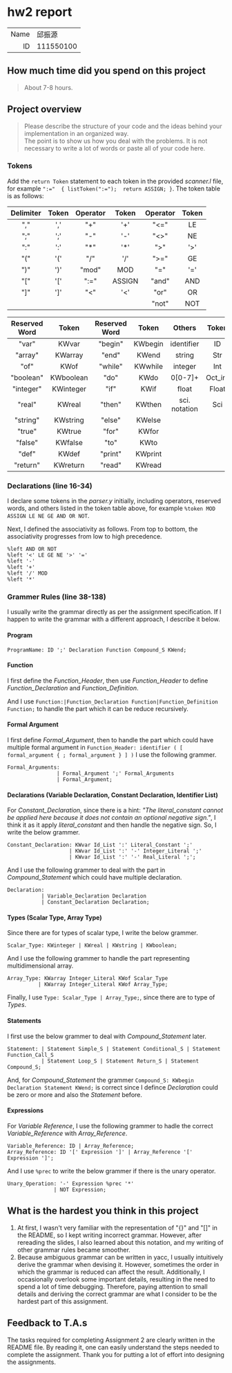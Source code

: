 # hw2 report

|||
|-:|:-|
|Name|邱振源|
|ID|111550100|

## How much time did you spend on this project

> About 7-8 hours.

## Project overview

> Please describe the structure of your code and the ideas behind your implementation in an organized way. \
> The point is to show us how you deal with the problems. It is not necessary to write a lot of words or paste all of your code here.

### Tokens

Add the ```return Token``` statement to each token in the provided *scanner.l* file, for example ```":="  { listToken(":=");  return ASSIGN; }```. The token table is as follows:

|  Delimiter  |     Token       |   Operator   |    Token  |   Operator   |    Token  |
|:-----------:|:---------------:|:------------:|:---------:|:------------:|:---------:|
|   ","       |       ','       |     "+"      |     '+'   |      "<="    |     LE    |
|   ";"       |       ';'       |     "-"      |     '-'   |      "<>"    |     NE    |
|   ":"       |      ':'        |     "*"      |     '*'   |      ">"     |     '>'   |
|  "("        |       '('       |       "/"    |     '/'   |      ">="    |     GE    |
|  ")"        |       ')'       |     "mod"    |     MOD   |      "="     |     '='   |
|  "["        |       '['       |      ":="    |   ASSIGN  |      "and"   |     AND   |
|  "]"        |       ']'       |      "<"     |     '<'   |      "or"    |     OR    |
|             |                 |              |           |      "not"   |     NOT   |

| Reserved Word |     Token       | Reserved Word |     Token       |Others                       | Token   |
|:-------------:|:---------------:|:-------------:|:---------------:|:----------------------------:|:-------:|
| "var"         | KWvar           | "begin"       | KWbegin         |identifier                   | ID      |
| "array"       | KWarray         | "end"         | KWend           |string                       | Str     |
| "of"          | KWof            | "while"       | KWwhile         |integer                      | Int     |
| "boolean"     | KWboolean       | "do"          | KWdo            |0[0-7]+                      | Oct_int |
| "integer"     | KWinteger       | "if"          | KWif            |float                        | Float   |
| "real"        | KWreal          | "then"        | KWthen          |sci. notation          | Sci     |
| "string"      | KWstring        | "else"        | KWelse          |
| "true"        | KWtrue          | "for"         | KWfor           |
| "false"       | KWfalse         | "to"          | KWto            |
| "def"         | KWdef           | "print"       | KWprint         |
| "return"      | KWreturn        | "read"        | KWread          |

### Declarations (line 16-34)

I declare some tokens in the *parser.y* initially, including operators, reserved words, and others listed in the token table above, for example ```%token MOD ASSIGN LE NE GE AND OR NOT```.

Next, I defined the associativity as follows. From top to bottom, the associativity progresses from low to high precedence.
```
%left AND OR NOT
%left '<' LE GE NE '>' '='
%left '-'
%left '+'
%left '/' MOD
%left '*'
```

### Grammer Rules (line 38-138)

I usually write the grammar directly as per the assignment specification. If I happen to write the grammar with a different approach, I describe it below.

#### Program

```ProgramName: ID ';' Declaration Function Compound_S KWend;```

#### Function

I first define the *Function_Header*, then use *Function_Header* to define *Function_Declaration* and *Function_Definition*. 

And I use ```Function:|Function_Declaration Function|Function_Definition Function;``` to handle the part which it can be reduce recursively.

#### Formal Argument

I first define *Formal_Argument*, then to handle the part which could have multiple formal argument in ```Function_Header: identifier ( [ formal_argument { ; formal_argument } ] )``` I use the following grammer.
```
Formal_Arguments:
                | Formal_Argument ';' Formal_Arguments
                | Formal_Argument;
```

#### Declarations (Variable Declaration, Constant Declaration, Identifier List)

For *Constant_Declaration*, since there is a hint: *"The literal_constant cannot be applied here because it does not contain an optional negative sign."*, I think it as it apply *literal_constant* and then handle the negative sign. So, I write the below grammer.
```
Constant_Declaration: KWvar Id_List ':' Literal_Constant ';'
                    | KWvar Id_List ':' '-' Integer_Literal ';'
                    | KWvar Id_List ':' '-' Real_Literal ';';
```

And I use the following grammer to deal with the part in *Compound_Statement* which could have multiple declaration.

```
Declaration:
           | Variable_Declaration Declaration
           | Constant_Declaration Declaration;
```

#### Types (Scalar Type, Array Type)

Since there are for types of scalar type, I write the below grammer.

```Scalar_Type: KWinteger | KWreal | KWstring | KWboolean;```

And I use the following grammer to handle the part representing multidimensional array.

```
Array_Type: KWarray Integer_Literal KWof Scalar_Type 
          | KWarray Integer_Literal KWof Array_Type;
```

Finally, I use ```Type: Scalar_Type | Array_Type;```, since there are to type of *Types*.

#### Statements

I first use the below grammer to deal with *Compound_Statement* later.
```
Statement: | Statement Simple_S | Statement Conditional_S | Statement Function_Call_S 
           | Statement Loop_S | Statement Return_S | Statement Compound_S;
```

And, for *Compound_Statement* the grammer ```Compound_S: KWbegin Declaration Statement KWend;``` is correct since I defince *Declaration* could be zero or more and also the *Statement* before.

#### Expressions

For *Variable Reference*, I use the following grammer to hadle the correct *Variable_Reference* with *Array_Reference*.
```
Variable_Reference: ID | Array_Reference;
Array_Reference: ID '[' Expression ']' | Array_Reference '[' Expression ']';
```

And I use ```%prec``` to write the below grammer if there is the unary operator.

```
Unary_Operation: '-' Expression %prec '*'
               | NOT Expression;
```

## What is the hardest you think in this project

1. At first, I wasn't very familiar with the representation of "{}" and "[]" in the README, so I kept writing incorrect grammar. However, after rereading the slides, I also learned about this notation, and my writing of other grammar rules became smoother.
2. Because ambiguous grammar can be written in yacc, I usually intuitively derive the grammar when devising it. However, sometimes the order in which the grammar is reduced can affect the result. Additionally, I occasionally overlook some important details, resulting in the need to spend a lot of time debugging. Therefore, paying attention to small details and deriving the correct grammar are what I consider to be the hardest part of this assignment.

## Feedback to T.A.s

The tasks required for completing Assignment 2 are clearly written in the README file. By reading it, one can easily understand the steps needed to complete the assignment. Thank you for putting a lot of effort into designing the assignments.
